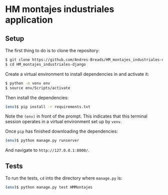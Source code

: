 # HM montajes industriales application

## Setup

The first thing to do is to clone the repository:

```sh
$ git clone https://github.com/Andres-Breads/HM_montajes_industriales-django.git
$ cd HM_montajes_industriales-django
```

Create a virtual environment to install dependencies in and activate it:

```sh
$ python -m venv env
$ source env/Scripts/activate
```

Then install the dependencies:

```sh
(env)$ pip install -r requirements.txt
```
Note the `(env)` in front of the prompt. This indicates that this terminal
session operates in a virtual environment set up by `venv`.

Once `pip` has finished downloading the dependencies:
```sh
(env)$ python manage.py runserver
```
And navigate to `http://127.0.0.1:8000/`.

## Tests

To run the tests, `cd` into the directory where `manage.py` is:
```sh
(env)$ python manage.py test HMMontajes
```
